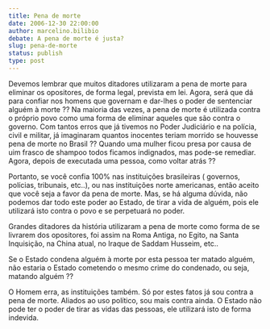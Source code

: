 ```yaml
---
title: Pena de morte
date: 2006-12-30 22:00:00
author: marcelino.bilibio
debate: A pena de morte é justa?
slug: pena-de-morte
status: publish 
type: post
---
```


Devemos lembrar que muitos ditadores utilizaram a pena de morte para eliminar os opositores, de forma legal, prevista em lei. Agora, será que dá para confiar nos homens que governam e dar-lhes o poder de sentenciar alguém à morte ?? Na maioria das vezes, a pena de morte é utilizada contra o próprio povo como uma forma de eliminar aqueles que são contra o governo. Com tantos erros que já tivemos no Poder Judiciário e na polícia, civil e militar, já imaginaram quantos inocentes teriam morrido se houvesse pena de morte no Brasil ?? Quando uma mulher ficou presa por causa de uim frasco de shampoo todos ficamos indignados, mas pode-se remediar. Agora, depois de executada uma pessoa, como voltar atrás ??   

Portanto, se você confia 100% nas instituições brasileiras ( governos, polícias, tribunais, etc..), ou nas instituições norte americanas, então aceito que você seja a favor da pena de morte. Mas, se há alguma dúvida, não podemos dar todo este poder ao Estado, de tirar a vida de alguém, pois ele utilizará isto contra o povo e se perpetuará no poder.  

Grandes ditadores da história utilizaram a pena de morte como forma de se livrarem dos opositores, foi assim na Roma Antiga, no Egito, na Santa Inquisição, na China atual, no Iraque de Saddam Husseim, etc..  

Se o Estado condena alguém à morte por esta pessoa ter matado alguém, não estaria o Estado cometendo o mesmo crime do condenado, ou seja, matando alguém ??  

O Homem erra, as instituições também. Só por estes fatos já sou contra a pena de morte. Aliados ao uso político, sou mais contra ainda. O Estado não pode ter o poder de tirar as vidas das pessoas, ele utilizará isto de forma indevida.
